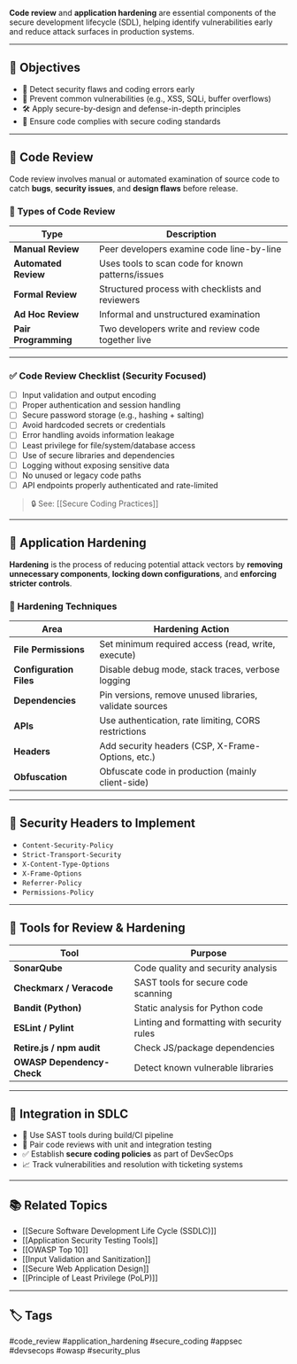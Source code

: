 **Code review** and **application hardening** are essential components of the secure development lifecycle (SDL), helping identify vulnerabilities early and reduce attack surfaces in production systems.

---

## 🎯 Objectives

- 🧠 Detect security flaws and coding errors early
- 🚫 Prevent common vulnerabilities (e.g., XSS, SQLi, buffer overflows)
- 🛠 Apply secure-by-design and defense-in-depth principles
- 📜 Ensure code complies with secure coding standards

---

## 🧪 Code Review

Code review involves manual or automated examination of source code to catch **bugs**, **security issues**, and **design flaws** before release.

### 🧠 Types of Code Review

| Type                 | Description                                          |
|----------------------|------------------------------------------------------|
| **Manual Review**     | Peer developers examine code line-by-line            |
| **Automated Review**  | Uses tools to scan code for known patterns/issues    |
| **Formal Review**     | Structured process with checklists and reviewers     |
| **Ad Hoc Review**     | Informal and unstructured examination                |
| **Pair Programming**  | Two developers write and review code together live   |

---

### ✅ Code Review Checklist (Security Focused)

- [ ] Input validation and output encoding
- [ ] Proper authentication and session handling
- [ ] Secure password storage (e.g., hashing + salting)
- [ ] Avoid hardcoded secrets or credentials
- [ ] Error handling avoids information leakage
- [ ] Least privilege for file/system/database access
- [ ] Use of secure libraries and dependencies
- [ ] Logging without exposing sensitive data
- [ ] No unused or legacy code paths
- [ ] API endpoints properly authenticated and rate-limited

> 🔒 See: [[Secure Coding Practices]]

---

## 🧱 Application Hardening

**Hardening** is the process of reducing potential attack vectors by **removing unnecessary components**, **locking down configurations**, and **enforcing stricter controls**.

### 🔧 Hardening Techniques

| Area                 | Hardening Action                                         |
|----------------------|----------------------------------------------------------|
| **File Permissions** | Set minimum required access (read, write, execute)       |
| **Configuration Files** | Disable debug mode, stack traces, verbose logging    |
| **Dependencies**     | Pin versions, remove unused libraries, validate sources  |
| **APIs**             | Use authentication, rate limiting, CORS restrictions     |
| **Headers**          | Add security headers (CSP, X-Frame-Options, etc.)        |
| **Obfuscation**      | Obfuscate code in production (mainly client-side)        |

---

## 🔐 Security Headers to Implement

- `Content-Security-Policy`
- `Strict-Transport-Security`
- `X-Content-Type-Options`
- `X-Frame-Options`
- `Referrer-Policy`
- `Permissions-Policy`

---

## 🧰 Tools for Review & Hardening

| Tool               | Purpose                                |
|--------------------|----------------------------------------|
| **SonarQube**      | Code quality and security analysis     |
| **Checkmarx / Veracode** | SAST tools for secure code scanning  |
| **Bandit (Python)**| Static analysis for Python code        |
| **ESLint / Pylint**| Linting and formatting with security rules |
| **Retire.js / npm audit** | Check JS/package dependencies         |
| **OWASP Dependency-Check** | Detect known vulnerable libraries  |

---

## 🔄 Integration in SDLC

- 🔄 Use SAST tools during build/CI pipeline
- 🧪 Pair code reviews with unit and integration testing
- ✅ Establish **secure coding policies** as part of DevSecOps
- 📈 Track vulnerabilities and resolution with ticketing systems

---

## 📚 Related Topics

- [[Secure Software Development Life Cycle (SSDLC)]]
- [[Application Security Testing Tools]]
- [[OWASP Top 10]]
- [[Input Validation and Sanitization]]
- [[Secure Web Application Design]]
- [[Principle of Least Privilege (PoLP)]]

---

## 🏷 Tags

#code_review #application_hardening #secure_coding #appsec #devsecops #owasp #security_plus
